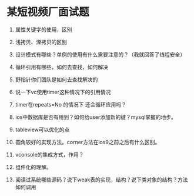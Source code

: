 # 某短视频厂面试题

1. 属性关键字的使用，区别



2. 浅拷贝、深拷贝的区别



3. 设计模式有哪些？单例的使用有什么需要注意的？（我就回答了线程安全）



4. 循环引用有哪些，如何去查找，如何解决



5. 野指针你们团队是如何去查找解决的



6. 说一下vc使用timer这种情况下的引用情况



7. timer在repeats=No 的情况下 还会循环应用吗？ 

   


9. ios中数据库是否有用到？如何给user添加新的键？mysql掌握的地步。



10. tableview可以优化的点



11. 圆角较好的实现方法。corner方法在ios9之前之后有什么区别。



12. vconsole的集成方式，作用？



13. 组件化的理解。



14. 阅读过系统哪些源码？说下weak表的实现，结构？说下类对象的结构？方法如何调用
